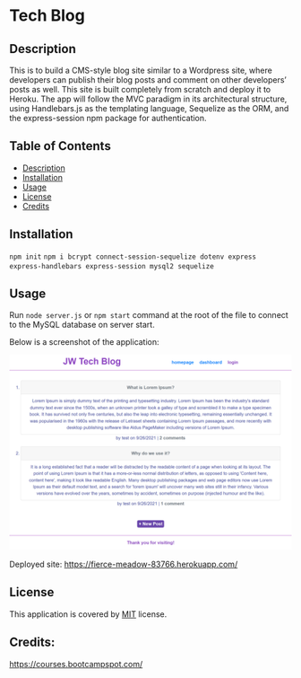 # Tech Blog

## Description
  
This is to build a CMS-style blog site similar to a Wordpress site, where developers can publish their blog posts and comment on other developers’ posts as well. This site is built completely from scratch and deploy it to Heroku. The app will follow the MVC paradigm in its architectural structure, using Handlebars.js as the templating language, Sequelize as the ORM, and the express-session npm package for authentication.

  ## Table of Contents
  - [Description](#description)
  - [Installation](#installation)
  - [Usage](#usage)
  - [License](#license)
  - [Credits](#credits)
  ## Installation
  `npm init`
  `npm i bcrypt connect-session-sequelize dotenv express express-handlebars express-session mysql2 sequelize`

  ## Usage
  Run `node server.js` or `npm start` command at the root of the file to connect to the MySQL database on server start.

  Below is a screenshot of the application: 

  ![alt text](./src/screenshot.png) 
  
  Deployed site: https://fierce-meadow-83766.herokuapp.com/

  ## License
  This application is covered by [MIT](https://opensource.org/licenses/MIT) license. 
  
  ## Credits: 
  https://courses.bootcampspot.com/